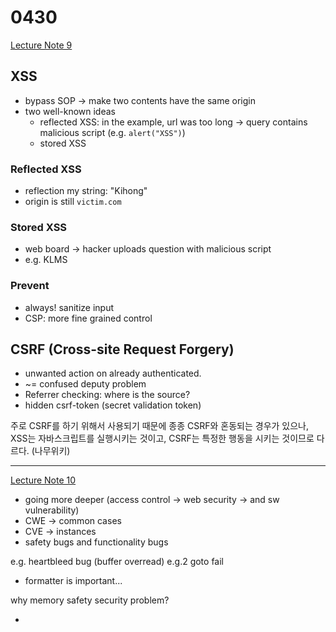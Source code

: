 # 0430

[Lecture Note 9](../lecture-notes/Lecture%209%20Information%20Security.pdf)

## XSS

- bypass SOP -> make two contents have the same origin
- two well-known ideas
  - reflected XSS: in the example, url was too long -> query contains malicious script (e.g. `alert("XSS")`)
  - stored XSS

### Reflected XSS

- reflection my string: "Kihong"
- origin is still `victim.com`

### Stored XSS

- web board -> hacker uploads question with malicious script
- e.g. KLMS

### Prevent

- always! sanitize input
- CSP: more fine grained control

## CSRF (Cross-site Request Forgery)

- unwanted action on already authenticated.
- ~= confused deputy problem
- Referrer checking: where is the source?
- hidden csrf-token (secret validation token)

주로 CSRF를 하기 위해서 사용되기 때문에 종종 CSRF와 혼동되는 경우가 있으나, XSS는 자바스크립트를 실행시키는 것이고, CSRF는 특정한 행동을 시키는 것이므로 다르다.
(나무위키)

---

[Lecture Note 10](../lecture-notes/Lecture%2010%20Information%20Security.pdf)

- going more deeper (access control -> web security -> and sw vulnerability)
- CWE -> common cases
- CVE -> instances
- safety bugs and functionality bugs

e.g. heartbleed bug (buffer overread)
e.g.2 goto fail
  - formatter is important...

why memory safety security problem?

- 